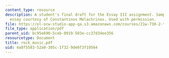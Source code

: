 ```yaml
---
content_type: resource
description: A student's final draft for the Essay III assignment. Sample student
  essay courtesy of Constantinos Melachrinos. Used with permission.
file: https://ol-ocw-studio-app-qa.s3.amazonaws.com/courses/21w-730-2-the-creative-spark-fall-2004/4a8f558352a0305c1f329de0f3f19564_rock_music.pdf
file_type: application/pdf
parent_uid: bc95e690-5ceb-0919-503e-cc37d34ee356
resourcetype: Document
title: rock_music.pdf
uid: 4a8f5583-52a0-305c-1f32-9de0f3f19564
---
```

